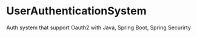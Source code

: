 # UserAuthenticationSystem
Auth system that support Oauth2 with Java, Spring Boot, Spring Securirty 
